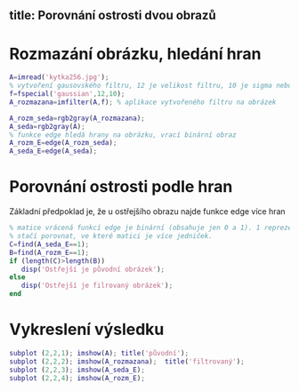 ﻿title: Porovnání ostrosti dvou obrazů
--- 
# Rozmazání obrázku, hledání hran
 ``` matlab
A=imread('kytka256.jpg');
% vytvoření gausovského filtru, 12 je velikost filtru, 10 je sigma neboli směrodatná odchylka
f=fspecial('gaussian',12,10);
A_rozmazana=imfilter(A,f); % aplikace vytvořeného filtru na obrázek

A_rozm_seda=rgb2gray(A_rozmazana);
A_seda=rgb2gray(A);
% funkce edge hledá hrany na obrázku, vrací binární obraz
A_rozm_E=edge(A_rozm_seda);
A_seda_E=edge(A_seda);

 ```
# Porovnání ostrosti podle hran
Základní předpoklad je, že u ostřejšího obrazu najde funkce edge více hran
 ``` matlab
 % matice vrácená funkcí edge je binární (obsahuje jen 0 a 1). 1 reprezentuje hranu. 
 % stačí porovnat, ve které matici je více jedniček.
C=find(A_seda_E==1); 
B=find(A_rozm_E==1);
if (length(C)>length(B))
    disp('Ostřejší je původní obrázek');
else
    disp('Ostřejší je filrovaný obrázek');
end 
 ```
# Vykreslení výsledku
 ``` matlab
subplot (2,2,1); imshow(A); title('původní');
subplot (2,2,2); imshow(A_rozmazana);  title('filtrovaný');
subplot (2,2,3); imshow(A_seda_E);
subplot (2,2,4); imshow(A_rozm_E);  
 ```

